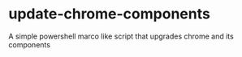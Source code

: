 # update-chrome-components
A simple powershell marco like script that upgrades chrome and its components

